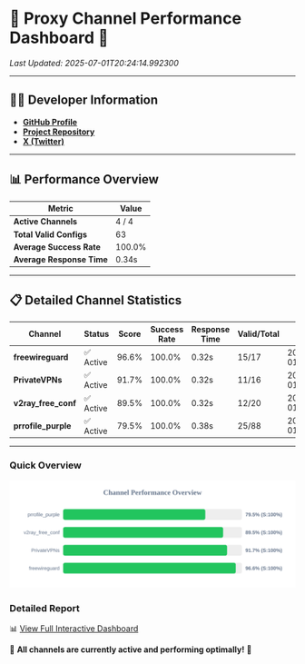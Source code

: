 # 🌟 Proxy Channel Performance Dashboard 🌟

_Last Updated: 2025-07-01T20:24:14.992300_

---

## 👩‍💻 Developer Information

- **[GitHub Profile](https://github.com/4n0nymou3)**  
- **[Project Repository](https://github.com/4n0nymou3/multi-proxy-config-fetcher)**  
- **[X (Twitter)](https://x.com/4n0nymou3)**  

---

## 📊 Performance Overview

| Metric                | Value       |
|-----------------------|-------------|
| **Active Channels**   | 4 / 4       |
| **Total Valid Configs** | 63          |
| **Average Success Rate** | 100.0%      |
| **Average Response Time** | 0.34s       |

---

## 📋 Detailed Channel Statistics

| Channel          | Status     | Score  | Success Rate | Response Time | Valid/Total | Last Success               |
|------------------|------------|--------|--------------|---------------|-------------|----------------------------|
| **freewireguard**  | ✅ Active  | 96.6%  | 100.0% | 0.32s         | 15/17       | 2025-07-01T20:24:14.990591 |
| **PrivateVPNs**  | ✅ Active  | 91.7%  | 100.0% | 0.32s         | 11/16       | 2025-07-01T20:24:14.643633 |
| **v2ray_free_conf**  | ✅ Active  | 89.5%  | 100.0% | 0.32s         | 12/20       | 2025-07-01T20:24:14.287875 |
| **prrofile_purple**  | ✅ Active  | 79.5%  | 100.0% | 0.38s         | 25/88       | 2025-07-01T20:24:13.892818 |

---

### Quick Overview
<div align="center">
  <a href="https://raw.githubusercontent.com/nullluser/NullRepo/refs/heads/main/assets/channel_stats_chart.svg">
    <img src="https://raw.githubusercontent.com/nullluser/NullRepo/refs/heads/main/assets/channel_stats_chart.svg" alt="Source Performance Statistics" width="800">
  </a>
</div>

### Detailed Report
📊 [View Full Interactive Dashboard](https://htmlpreview.github.io/?https://github.com/nullluser/NullRepo/blob/main/assets/performance_report.html)

🎉 **All channels are currently active and performing optimally!** 🎉
